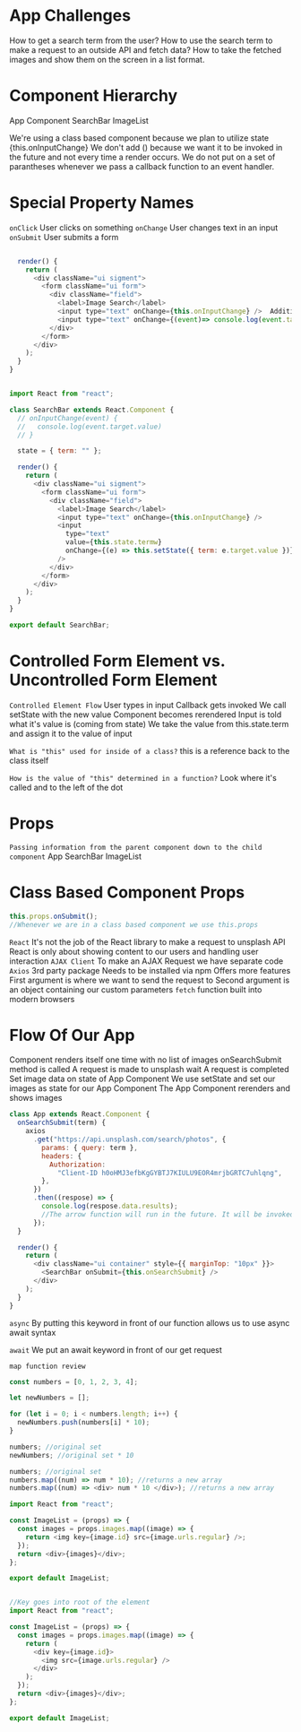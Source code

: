 # App Challenges

How to get a search term from the user?
How to use the search term to make a request to an outside API and fetch data?
How to take the fetched images and show them on the screen in a list format.

# Component Hierarchy

App Component
SearchBar
ImageList

We're using a class based component because we plan to utilize state
{this.onInputChange} We don't add () because we want it to be invoked in the future and not every time a render occurs.
We do not put on a set of parantheses whenever we pass a callback function to an event handler.

# Special Property Names

`onClick`
User clicks on something
`onChange`
User changes text in an input
`onSubmit`
User submits a form

```js

  render() {
    return (
      <div className="ui sigment">
        <form className="ui form">
          <div className="field">
            <label>Image Search</label>
            <input type="text" onChange={this.onInputChange} />  Additional method needed
            <input type="text" onChange={(event)=> console.log(event.target.value)} />   SAME THING Uncontrolled Form Element
          </div>
        </form>
      </div>
    );
  }
}


import React from "react";

class SearchBar extends React.Component {
  // onInputChange(event) {
  //   console.log(event.target.value)
  // }

  state = { term: "" };

  render() {
    return (
      <div className="ui sigment">
        <form className="ui form">
          <div className="field">
            <label>Image Search</label>
            <input type="text" onChange={this.onInputChange} />
            <input
              type="text"
              value={this.state.termw}
              onChange={(e) => this.setState({ term: e.target.value })}  //Controlled
            />
          </div>
        </form>
      </div>
    );
  }
}

export default SearchBar;
```

# Controlled Form Element vs. Uncontrolled Form Element

`Controlled Element Flow`
User types in input
Callback gets invoked
We call setState with the new value
Component becomes rerendered
Input is told what it's value is (coming from state)
We take the value from this.state.term and assign it to the value of input

`What is "this" used for inside of a class?`
this is a reference back to the class itself

`How is the value of "this" determined in a function?`
Look where it's called and to the left of the dot

# Props

`Passing information from the parent component down to the child component`
App
SearchBar
ImageList

# Class Based Component Props

```js
this.props.onSubmit();
//Whenever we are in a class based component we use this.props
```

`React`
It's not the job of the React library to make a request to unsplash API
React is only about showing content to our users and handling user interaction
`AJAX Client`
To make an AJAX Request we have separate code
`Axios`
3rd party package
Needs to be installed via npm
Offers more features
First argument is where we want to send the request to
Second argument is an object containing our custom parameters
`fetch`
function built into modern browsers

# Flow Of Our App

Component renders itself one time with no list of images
onSearchSubmit method is called
A request is made to unsplash
wait
A request is completed
Set image data on state of App Component
We use setState and set our images as state for our App Component
The App Component rerenders and shows images

```js
class App extends React.Component {
  onSearchSubmit(term) {
    axios
      .get("https://api.unsplash.com/search/photos", {
        params: { query: term },
        headers: {
          Authorization:
            "Client-ID h0oHMJ3efbKgGYBTJ7KIULU9EOR4mrjbGRTC7uhlqng",
        },
      })
      .then((respose) => {
        console.log(respose.data.results);
        //The arrow function will run in the future. It will be invoked with the data returned from unsplash api.
      });
  }

  render() {
    return (
      <div className="ui container" style={{ marginTop: "10px" }}>
        <SearchBar onSubmit={this.onSearchSubmit} />
      </div>
    );
  }
}
```

`async`
By putting this keyword in front of our function allows us to use async await syntax

`await`
We put an await keyword in front of our get request

`map function review`

```js
const numbers = [0, 1, 2, 3, 4];

let newNumbers = [];

for (let i = 0; i < numbers.length; i++) {
  newNumbers.push(numbers[i] * 10);
}

numbers; //original set
newNumbers; //original set * 10

numbers; //original set
numbers.map((num) => num * 10); //returns a new array
numbers.map((num) => <div> num * 10 </div>); //returns a new array
```

```js
import React from "react";

const ImageList = (props) => {
  const images = props.images.map((image) => {
    return <img key={image.id} src={image.urls.regular} />;
  });
  return <div>{images}</div>;
};

export default ImageList;


//Key goes into root of the element
import React from "react";

const ImageList = (props) => {
  const images = props.images.map((image) => {
    return (
      <div key={image.id}>
        <img src={image.urls.regular} />
      </div>
    );
  });
  return <div>{images}</div>;
};

export default ImageList;




```
